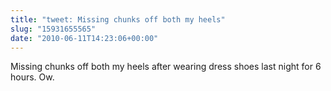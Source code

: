 ```yaml
---
title: "tweet: Missing chunks off both my heels"
slug: "15931655565"
date: "2010-06-11T14:23:06+00:00"
---
```

Missing chunks off both my heels after wearing dress shoes last night for 6 hours. Ow.